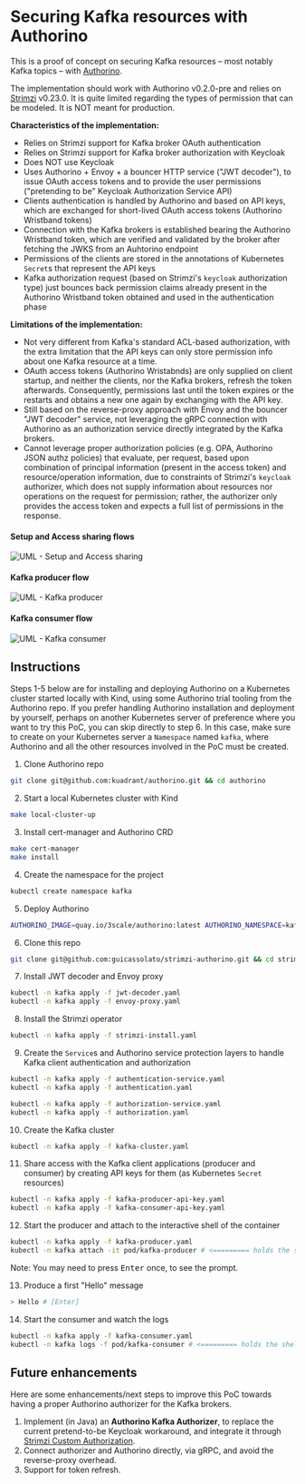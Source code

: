 # Securing Kafka resources with Authorino

This is a proof of concept on securing Kafka resources – most notably Kafka topics – with [Authorino](https://github.com/kuadrant/authorino).

The implementation should work with Authorino v0.2.0-pre and relies on [Strimzi](https://strimzi.io) v0.23.0. It is quite limited regarding the types of permission that can be modeled. It is NOT meant for production.

**Characteristics of the implementation:**
- Relies on Strimzi support for Kafka broker OAuth authentication
- Relies on Strimzi support for Kafka broker authorization with Keycloak
- Does NOT use Keycloak
- Uses Authorino + Envoy + a bouncer HTTP service ("JWT decoder"), to issue OAuth access tokens and to provide the user permissions ("pretending to be" Keycloak Authorization Service API)
- Clients authentication is handled by Authorino and based on API keys, which are exchanged for short-lived OAuth access tokens (Authorino Wristband tokens)
- Connection with the Kafka brokers is established bearing the Authorino Wristband token, which are verified and validated by the broker after fetching the JWKS from an Auhtorino endpoint
- Permissions of the clients are stored in the annotations of Kubernetes `Secret`s that represent the API keys
- Kafka authorization request (based on Strimzi's `keycloak` authorization type) just bounces back permission claims already present in the Authorino Wristband token obtained and used in the authentication phase

**Limitations of the implementation:**
- Not very different from Kafka's standard ACL-based authorization, with the extra limitation that the API keys can only store permission info about one Kafka resource at a time.
- OAuth access tokens (Authorino Wristabnds) are only supplied on client startup, and neither the clients, nor the Kafka brokers, refresh the token afterwards. Consequently, permissions last until the token expires or the restarts and obtains a new one again by exchanging with the API key.
- Still based on the reverse-proxy approach with Envoy and the bouncer "JWT decoder" service, not leveraging the gRPC connection with Authorino as an authorization service directly integrated by the Kafka brokers.
- Cannot leverage proper authorization policies (e.g. OPA, Authorino JSON authz policies) that evaluate, per request, based upon combination of principal information (present in the access token) and resource/operation information, due to constraints of Strimzi's `keycloak` authorizer, which does not supply information about resources nor operations on the request for permission; rather, the authorizer only provides the access token and expects a full list of permissions in the response.

#### Setup and Access sharing flows

![UML - Setup and Access sharing](http://www.plantuml.com/plantuml/png/jLRHJjj047ptLwpodXZA2x8Q14ffLI9L252HghnSrajyihrdtQqJXQ-lVPo9uu8gclJHuzNCpipvaaidoafT5f7BDLVAgX9AmmOpQqe2iJL5aMWf2Eu9Qwjv1NFrb2jOMfEJTR3Hai5LBPbfNfeeKYZ6WjiwbPQQm-FeZfofBHAO3PCTHOsIQDILOe5RQz8QoUw1CyEkBWVWQ5uloJ89ERYw_RvFSyrhi-qZkwtsIMuU7o0bDEbm4MyiYgRJnglK5KodKUS3nXT_g4CIvbu2KOqQiMXKeWr7R8IWe2T9G5Nw9rdNe0cWuIUzcgXkjScPGrNGX4dYzUcIH9qkkAaYRSdjMYCjs5M4oO81CkCQEafNDCbRpObROulhj1MMhPUQqxR5DbOxMQgMA1EfN1B7hw9ZerFSKIJd9-TdiN-C1ow6dfiSTh520dU4Xb4N5EtGmSXCOKO-dH_1_STIzKpF_pbKh_DUg4Qd7W4WJYkZMGx9zC1oGXZ7xkRNFtI3HUs4x7kj10jYTVci9zg4AZvrLNYINX7xCHqQSJ-hG1QuzXXEJcBC2FEtqWms-qbwfF_gNfGLODfqQOIHGT1VIJ3RrGutZ_FxVcxVhXyEy1jFDbGKuvpDXcDJ4UjqZ8QPK68aAwv_0iBkB-fMhp99_3f3RztfyE_yfPWfIw0GoRdsRXnUwk-Sc9ab9GHLkELR67BQzjrtdoPQaWKhPYFUb_FdmZiUjuxZsf5bLL8Im8vqC6R3OWc8gJGcAPLcC68gia43Hc75B-JGwYN1ezL2e-DzO4FlRqPtsmqb8Uaml5VKPrNfLzVZzg6PkFXW5HX-MuzQHI0zj8hN3kv8fKUiOEZvpSXcOUZl5GIwNWNH9N7Q_f7w3G00)

#### Kafka producer flow

![UML - Kafka producer](http://www.plantuml.com/plantuml/png/fPBBRnen4CRl_Yj6N7eYfEebMaKebA8-E0I5AAWIKcMy0rYxVdGyIqJ_-dfvEEm2LTNUThoVvvlFyti8B8ahKufGQEibIGF6MQVMv0m2KuL2iEOIOK8khrGifM974BP1vaRRGzbvmk0gKWZkrI9rHEp5McalBH-lKkDmw6oeJEkmCwuMI1OP0mmcNvjjHdRZjesJGSLhHzgwPfDlisV8KRcyFSXOBWifn74UwFRtJI639_nPOM1u9Hru8Mqkh6C4qgirP_1vz0nhPf_rUfYlyAQe6zs4ZUgnAz3ExM6INvAriraz-tZq7Uwbrrr_SEjAtIrmsnTxo-YTneTizuqsJYePHVhHLht8KkTHKHj0RDPGfYpJoljosuvIuZ8cqI5akoWXPf77srsdS_MMAhkxlVlGsvLHamRJBYRrX4iamln75P2iD9Z1Jfc2pYs5_JaxhrMMet5p6vJp6Bs7X7M0JnWKwGN2Z3HZUfFMyXfL_9rGQknmjrR8QgGiAcviRfOUOQywaRyWwUMsjpcywILfSidWSNp9ywW0Wo785JQyEr-mB5r7bCvvU7yR1EolNU9EdW8KXIShcpnE4tsrx8G-jKPLdD7t4IKXmNq2e1yRNgMkleXHS0Mwz4w9lJUk0FwAltTH-By8fdZ_GXV05RwWMQV5nXzjY5AICuw6Cgu1F9A9oUA4GU0bt8RrhXgoCycK2QNv4qiNqHmCnq8yHDFAbBy1)

#### Kafka consumer flow

![UML - Kafka consumer](http://www.plantuml.com/plantuml/png/fPJFRjim3CRlUWeYbvtITDYbC8gYNHRiJmuDqgB5W0238ZEnO5lKA3b5zlIJ7LUpqWJOi9j9VIBvYJ_urdd9lgahuKfjh6HPGqs6LC5K8tXkK0YlVOKm9UEQEeHIUM9mUoVpMfi-72tHKSCAWLuCyaY4MbuhRQNni63A6uMS9FjwQN8qRzR81Zqwk5jyJSlCp8xsIUQkyGMnDfGM-VRy23agoey7cSjDAOLuRGtZcqDHo629Fnjq7bvOEx-M9XU6F0BhRU4p-3nxXC9xcqqcc6_necmBNRYTcdWgqQnCFyalwJMPh9rzFliErzBgiUgxZQKUbxY_4OUMeNSS7xBk6utNIdeKyU1OzIGhdGT5sm12iKGPlJmqrbRxOoiLRe8JxLpMMN71YtozFIQTgp-kiglBgm-JBWoQE9YcuDGoRf0Pyn-DGpQonWmwPJIwCkmEUKzMgop7cbR6AR8OUdz2frYl4POey_WMHqjBed0SQKbsrwqJilRGeFB9nfwZ-Kurb3yXwyr-iklVyfGqTidWVdwkPvk36fsJMnGLaONtbqv0Bpd1bXn24eI3jIpk7o9XhMn0c2fGbMy8-uYIaU4wBlac53nBLdiHW-0yMEcR3DW1-2l6tWNX_s8MxVqBGG1d688qZiiB1yUWH0TlM9bALI1Ov3euqcISm5D8JTiT9R8JACNF2CtWmKPViAfe96v3_VP__1i0)

## Instructions

Steps 1-5 below are for installing and deploying Authorino on a Kubernetes cluster started locally with Kind, using some Authorino trial tooling from the Authorino repo. If you prefer handling Authorino installation and deployment by yourself, perhaps on another Kubernetes server of preference where you want to try this PoC, you can skip directly to step 6. In this case, make sure to create on your Kubernetes server a `Namespace` named `kafka`, where Authorino and all the other resources involved in the PoC must be created.

1. Clone Authorino repo

  ```sh
  git clone git@github.com:kuadrant/authorino.git && cd authorino
  ```

2. Start a local Kubernetes cluster with Kind

  ```sh
  make local-cluster-up
  ```

3. Install cert-manager and Authorino CRD

  ```sh
  make cert-manager
  make install
  ```

4. Create the namespace for the project

  ```sh
  kubectl create namespace kafka
  ```

5. Deploy Authorino

  ```sh
  AUTHORINO_IMAGE=quay.io/3scale/authorino:latest AUTHORINO_NAMESPACE=kafka make deploy
  ```

6. Clone this repo

  ```sh
  git clone git@github.com:guicassolato/strimzi-authorino.git && cd strimzi-authorino
  ```

7. Install JWT decoder and Envoy proxy

  ```sh
  kubectl -n kafka apply -f jwt-decoder.yaml
  kubectl -n kafka apply -f envoy-proxy.yaml
  ```

8. Install the Strimzi operator

  ```sh
  kubectl -n kafka apply -f strimzi-install.yaml
  ```

9. Create the `Service`s and Authorino service protection layers to handle Kafka client authentication and authorization

  ```sh
  kubectl -n kafka apply -f authentication-service.yaml
  kubectl -n kafka apply -f authentication.yaml

  kubectl -n kafka apply -f authorization-service.yaml
  kubectl -n kafka apply -f authorization.yaml
  ```

10. Create the Kafka cluster

  ```sh
  kubectl -n kafka apply -f kafka-cluster.yaml
  ```

11. Share access with the Kafka client applications (producer and consumer) by creating API keys for them (as Kubernetes `Secret` resources)

  ```sh
  kubectl -n kafka apply -f kafka-producer-api-key.yaml
  kubectl -n kafka apply -f kafka-consumer-api-key.yaml
  ```

12. Start the producer and attach to the interactive shell of the container

  ```sh
  kubectl -n kafka apply -f kafka-producer.yaml
  kubectl -n kafka attach -it pod/kafka-producer # <========= holds the shell
  ```

  Note: You may need to press <kbd>Enter</kbd> once, to see the prompt.

13. Produce a first "Hello" message

  ```sh
  > Hello # [Enter]
  ```

14. Start the consumer and watch the logs

  ```sh
  kubectl -n kafka apply -f kafka-consumer.yaml
  kubectl -n kafka logs -f pod/kafka-consumer # <========= holds the shell
  ```

## Future enhancements

Here are some enhancements/next steps to improve this PoC towards having a proper Authorino authorizer for the Kafka brokers.

1. Implement (in Java) an **Authorino Kafka Authorizer**, to replace the current pretend-to-be Keycloak workaround, and integrate it through [Strimzi Custom Authorization](https://strimzi.io/docs/operators/latest/using.html#type-KafkaAuthorizationCustom-reference).
2. Connect authorizer and Authorino directly, via gRPC, and avoid the reverse-proxy overhead.
3. Support for token refresh.
